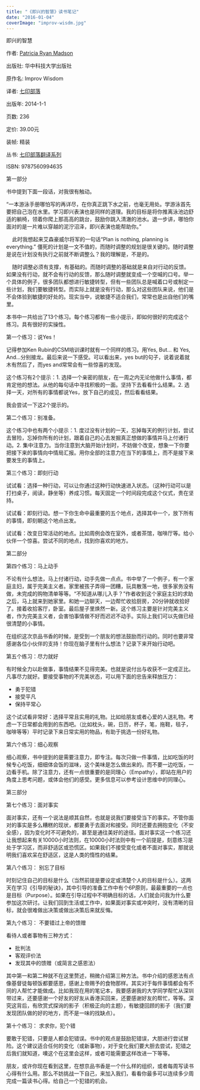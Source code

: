 ```yaml
---
title: "《即兴的智慧》读书笔记"
date: "2016-01-04"
coverImage: "improv-wisdm.jpg"
---
```


即兴的智慧

作者: [Patricia Ryan Madson](http://book.douban.com/search/Patricia%20Ryan%20Madson)

出版社: 华中科技大学出版社

原作名: Improv Wisdom

译者: [七印部落](http://book.douban.com/search/%E4%B8%83%E5%8D%B0%E9%83%A8%E8%90%BD)

出版年: 2014-1-1

页数: 236

定价: 39.00元

装帧: 精装

丛书: [七印部落翻译系列](http://book.douban.com/series/13289)

ISBN: 9787560994635

第一部分

书中提到下面一段话，对我很有触动。

“一本游泳手册哪怕写的再详尽，在你真正跳下水之前，也毫无用处。学游泳首先要把自己泡在水里。学习即兴表演也是同样的道理。我的目标是将你推离泳池边舒适的躺椅，领着你爬上那高高的跳台，鼓励你跳入清澈的池水。退一步讲，哪怕你面对的是一片难以穿越的泥泞沼泽，即兴表演也能帮助你。”

    此时我想起来艾森豪威尔将军的一句话“Plan is nothing, planning is everything.” 僵死的计划是一文不值的，而随时调整的规划是很关键的。随时调整是说在计划没有执行之前就不断调整么？我的理解是，不是的。

    随时调整必须有支撑，有基础的。而随时调整的基础就是来自对行动的反馈。如果没有行动，就不会有行动的反馈，那么随时调整就变成一个空喊的口号。举一个具体的例子，很多团队都想进行敏捷转型，但有一些团队总是喊着口号或制定一些计划，我们要敏捷转型。而实际上就是没有行动，那么对这些团队来说，他们是不会体验到敏捷的好处的。现实当中，说敏捷不适合我们，常常也是出自他们的嘴里。

本书中一共给出了13个练习。每个练习都有一些小提示，即如何很好的完成这个练习。具有很好的实操性。

第一个练习：说Yes！

记得参加Ken Rubin的CSM培训课时就有一个同样的练习。用Yes, But… 和 Yes, And...分别接龙。最后来说一下感受。可以看出来，yes but的句子，说着说着就木有然后了，而yes and常常会有一些惊喜的发现。

这个练习有2个提示：1. 选择一个亲密的朋友，在一周之内无论他做什么事情，都肯定他的想法。从他的每句话中寻找积极的一面。坚持下去看看什么结果。2. 选择一天，对所有的事情都说Yes，放下自己的成见，然后看看结果。

我会尝试一下这2个提示的。

第二个练习：别准备。

这个练习中也有两个小提示：1. 度过没有计划的一天，忘掉每天的例行计划，尝试去冒险，忘掉你所有的计划，跟着自己的心去发掘真正想做的事情并马上付诸行动。2. 集中注意力。当你注意到大脑开始计划时，不妨做个改变，想象一下你要把接下来的事情向中情局汇报。用你全部的注意力在当下的事情上，而不是接下来要发生的事情上。

第三个练习：即刻行动

试试看：选择一种行动，可以让你通过这种行动快速进入状态。（这种行动可以是打扫桌子，阅读，静坐等）养成习惯。每天固定一个时间段完成这个仪式，贵在坚持。

试试看：即刻行动。想一下你生命中最重要的五个地点，选择其中一个，放下所有的事情，即刻朝这个地点出发。

试试看：改变日常活动的地点。比如周例会改在室外，或者茶馆，咖啡厅等。给小伙伴一个惊喜。尝试不同的地点，找到你喜欢的地方。

第二部分

第四个练习：马上动手

不论有什么想法，马上付诸行动，动手先做一点点。书中举了一个例子，有一个家庭主妇，属于完美主义者。家里被孩子弄得一团糟，玩具散落一地，很多家务没有做，未完成的购物清单等等。“不知道从哪儿入手？”作者收到这个家庭主妇的求助之后，马上就来到她家里。和她一边聊天，一边帮忙收拾厨房，20分钟就收拾好了。接着收拾客厅，卧室。最后屋子里焕然一新。这个练习主要是针对完美主义者，作为完美主义者，会害怕事情做不好而迟迟不动手。实际上我们可以先做已经很清楚的小事情。

在组织这次京品书香的时候，是受到一个朋友的想法鼓励而行动的。同时也要非常感谢各位小伙伴的支持！你现在脑子里有什么想法？记录下来开始行动吧。

第五个练习：尽力就好

有时候全力以赴做事，事情结果不见得完美。也就是说付出与收获不一定成正比。凡事尽力就好。要接受事物的不完美状态，可以用下面的忠告来释放压力：

- 勇于犯错
- 接受平凡
- 保持平常心

这个试试看非常好：选择平常且实用的礼物。比如给朋友或者心爱的人送礼物。考虑一下日常都会用到的东西吧。（比如枕头，碗，日历，杯子，笔，拖鞋，毯子，咖啡等等）平时记录下来日常实用的物品，有助于挑选一份好礼物。

第六个练习：细心观察

细心观察，书中提到的是需要注意力，即专注。每次只做一件事情，比如吃饭的时候专心吃饭，细细体会饭的滋味，这个美味是怎么做出来的。而不要一边吃饭，一边看手机。除了注意力，还有一点很重要的是同理心（Empathy），即站在用户的角度上思考问题，或体会他们的感受。更多信息可以参考设计思维中的同理心。

第三部分

第七个练习：面对事实

面对事实，还有一个说法是顺其自然，也就是说我们要接受当下的事实。不管你面对的事实是多么糟糕的现状，都要勇于去面对和接受。同时还要去拥抱变化（不安全感），因为变化时不可避免的，甚至是通往美好的途径。面对事实这一个练习还让我想起来有关10000小时法则，在10000小时法则中有一个前提是，刻意练习是处于学习区，而非舒适区或恐慌区。如果我们不接受变化或者不面对事实，那就说明我们喜欢呆在舒适区，这是人类的惰性的结果。

第八个练习： 别忘了目标

时刻记住自己的目标是什么（当然前提是要设定或清楚个人的目标是什么）。这两天在学习《引导的秘诀》，其中引导的准备工作中有个6P原则，最最重要的一点也是目标（Purpose）。如果在引导过程中不明确目标的话，人们就会问我为什么要参加这次研讨。让我们回到生活或工作中，如果面对事实或冲突时，没有清晰的目标，就会很难做出决策或做出决策后来就反悔。

第九个练习： 不要错过上帝的馈赠

看待人或者事物有三种方式：

- 批判法
- 客观评价法
- 发现其中的馈赠（或简言之感恩法）

其中第一和第二种就不在这里赘述，稍微介绍第三种方法。书中介绍的感恩法有点像基督徒每顿饭都要感恩，感谢上帝赐予的食物那样。其实对于每件事情都会有不同的人帮忙才能做成。比如我现在用的笔记本，我要感谢我的大学同学帮忙从深圳带过来，还要感谢一个好友的好友从香港买回来，还要感谢好友的帮忙，等等。深究这背后，有欣赏式探询的影子（积极正向的主题），有敏捷回顾的影子（我们要发现团队做的好的地方，而不是一味的找缺点）。

第十个练习： 求求你，犯个错

要敢于犯错，只要是人都会犯错误。书中的观点是鼓励犯错误，大胆进行尝试冒险。这个建议适合任何的变化（或新事物），对于变化我们要大胆去尝试，犯错之后我们就知道，噢这个在这里会这样，或者可能需要这样改进一下等等。

朋友，或许你现在看到这里，在想京品书香是一个什么样的组织，或者每周写读书心得有什么用。那么不妨挑战一下自己，来加入我们，看看你最多可以连续多少周完成一篇读书心得。给自己一个犯错的机会。
